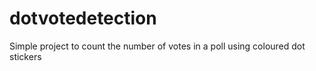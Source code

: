 # dotvotedetection
Simple project to count the number of votes in a poll using coloured dot stickers
